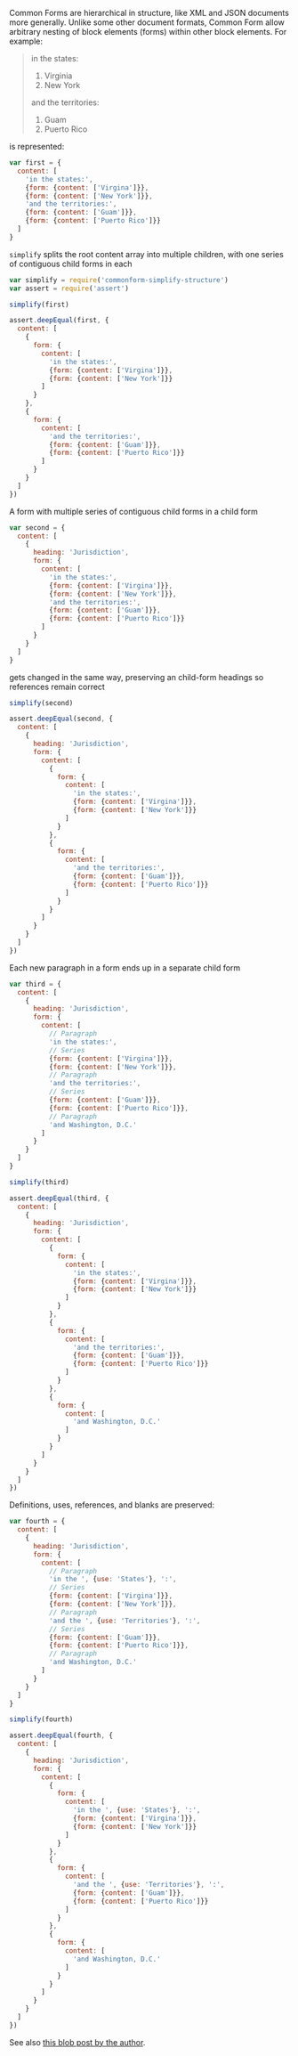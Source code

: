 Common Forms are hierarchical in structure, like XML and JSON
documents more generally.  Unlike some other document formats, Common
Form allow arbitrary nesting of block elements (forms) within other
block elements.  For example:

> in the states:
>
> 1.  Virginia
> 2.  New York
>
> and the territories:
>
> 1.  Guam
> 2.  Puerto Rico

is represented:

```javascript
var first = {
  content: [
    'in the states:',
    {form: {content: ['Virgina']}},
    {form: {content: ['New York']}},
    'and the territories:',
    {form: {content: ['Guam']}},
    {form: {content: ['Puerto Rico']}}
  ]
}
```

`simplify` splits the root content array into multiple children,
with one series of contiguous child forms in each

```javascript
var simplify = require('commonform-simplify-structure')
var assert = require('assert')

simplify(first)

assert.deepEqual(first, {
  content: [
    {
      form: {
        content: [
          'in the states:',
          {form: {content: ['Virgina']}},
          {form: {content: ['New York']}}
        ]
      }
    },
    {
      form: {
        content: [
          'and the territories:',
          {form: {content: ['Guam']}},
          {form: {content: ['Puerto Rico']}}
        ]
      }
    }
  ]
})
```

A form with multiple series of contiguous child forms in a child form

```javascript
var second = {
  content: [
    {
      heading: 'Jurisdiction',
      form: {
        content: [
          'in the states:',
          {form: {content: ['Virgina']}},
          {form: {content: ['New York']}},
          'and the territories:',
          {form: {content: ['Guam']}},
          {form: {content: ['Puerto Rico']}}
        ]
      }
    }
  ]
}
```

gets changed in the same way, preserving an child-form headings so
references remain correct

```javascript
simplify(second)

assert.deepEqual(second, {
  content: [
    {
      heading: 'Jurisdiction',
      form: {
        content: [
          {
            form: {
              content: [
                'in the states:',
                {form: {content: ['Virgina']}},
                {form: {content: ['New York']}}
              ]
            }
          },
          {
            form: {
              content: [
                'and the territories:',
                {form: {content: ['Guam']}},
                {form: {content: ['Puerto Rico']}}
              ]
            }
          }
        ]
      }
    }
  ]
})
```

Each new paragraph in a form ends up in a separate child form

```javascript
var third = {
  content: [
    {
      heading: 'Jurisdiction',
      form: {
        content: [
          // Paragraph
          'in the states:',
          // Series
          {form: {content: ['Virgina']}},
          {form: {content: ['New York']}},
          // Paragraph
          'and the territories:',
          // Series
          {form: {content: ['Guam']}},
          {form: {content: ['Puerto Rico']}},
          // Paragraph
          'and Washington, D.C.'
        ]
      }
    }
  ]
}

simplify(third)

assert.deepEqual(third, {
  content: [
    {
      heading: 'Jurisdiction',
      form: {
        content: [
          {
            form: {
              content: [
                'in the states:',
                {form: {content: ['Virgina']}},
                {form: {content: ['New York']}}
              ]
            }
          },
          {
            form: {
              content: [
                'and the territories:',
                {form: {content: ['Guam']}},
                {form: {content: ['Puerto Rico']}}
              ]
            }
          },
          {
            form: {
              content: [
                'and Washington, D.C.'
              ]
            }
          }
        ]
      }
    }
  ]
})
```

Definitions, uses, references, and blanks are preserved:

```javascript
var fourth = {
  content: [
    {
      heading: 'Jurisdiction',
      form: {
        content: [
          // Paragraph
          'in the ', {use: 'States'}, ':',
          // Series
          {form: {content: ['Virgina']}},
          {form: {content: ['New York']}},
          // Paragraph
          'and the ', {use: 'Territories'}, ':',
          // Series
          {form: {content: ['Guam']}},
          {form: {content: ['Puerto Rico']}},
          // Paragraph
          'and Washington, D.C.'
        ]
      }
    }
  ]
}

simplify(fourth)

assert.deepEqual(fourth, {
  content: [
    {
      heading: 'Jurisdiction',
      form: {
        content: [
          {
            form: {
              content: [
                'in the ', {use: 'States'}, ':',
                {form: {content: ['Virgina']}},
                {form: {content: ['New York']}}
              ]
            }
          },
          {
            form: {
              content: [
                'and the ', {use: 'Territories'}, ':',
                {form: {content: ['Guam']}},
                {form: {content: ['Puerto Rico']}}
              ]
            }
          },
          {
            form: {
              content: [
                'and Washington, D.C.'
              ]
            }
          }
        ]
      }
    }
  ]
})
```

See also [this blob post by the author][reproduction].

[reproduction]: https://writing.kemitchell.com/2015/08/21/Reproduction-of-Hierarchy.html
